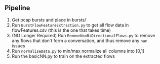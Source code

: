 ## Pipeline

1. Get pcap bursts and place in bursts/
2. Run `BurstFlowFeatureExtraction.py` to get all flow data in flowFeatures.csv (this is the one that takes time)
3. (NO Longer Required) Run `RemoveNonBiDirectionalFlows.py` to remove any flows that don't form a conversation, and thus remove any `nan` issues
4. Run `normaliseData.py` to min/max normalize all columns into [0,1]
5. Run the basicNN.py to train on the extracted flows